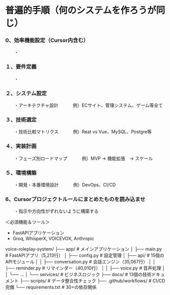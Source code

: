 

# 普遍的手順（何のシステムを作ろうが同じ）


### 0、効率機能設定（Cursor内含む）
　　・

### １、要件定義
　　・

### ２、システム設定
　　・アーキテクチャ設計
　　　例）ECサイト、管理システム、ゲーム等全て
### ３、技術選定
　　・技術比較マトリクス
　　　例）Reat vs Vue、MySQL、Postgre等
### ４、実装計画
　　・フェーズ別ロードマップ
　　　例）MVP → 機能拡張　→ スケール
### ５、環境構築
　　・開発・本番環境設計
　　　例）DevOps、CI/CD
### 6、Cursorプロジェクトルールにまとめたものを読み込ませ
　　・指示や方向性がずれないように構築する





＜必須機能＆ツール＞
- FastAPIアプリケーション
- Groq, WhisperX, VOICEVOX, Anthropic


voice-roleplay-system/
├── app/                    # メインアプリケーション
│   ├── main.py            # FastAPIアプリ（5,213行）
│   ├── config.py          # 設定管理
│   ├── api/               # 15個のAPIモジュール
│   │   ├── conversation.py # 会話エンジン（35,067行）
│   │   ├── reminder.py    # リマインダー（40,010行）
│   │   ├── voice.py       # 音声処理
│   │   └── ...
│   └── services/          # ビジネスロジック
├── docs/                  # 13個の技術ドキュメント
├── scripts/               # データ整合性チェック
├── .github/workflows/     # CI/CD完備
└── requirements.txt       # 30+の依存関係
　
